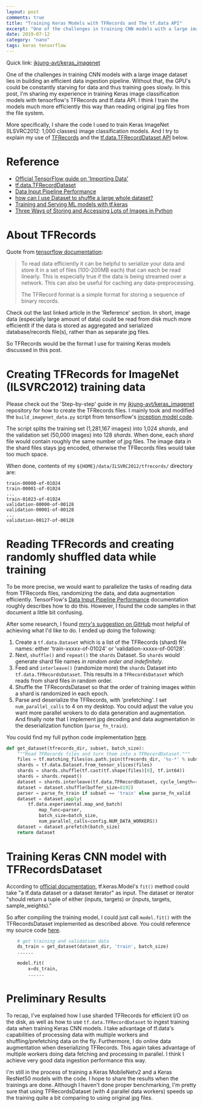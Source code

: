 ```yaml
---
layout: post
comments: true
title: "Training Keras Models with TFRecords and The tf.data API"
excerpt: "One of the challenges in training CNN models with a large image dataset lies in building an efficient data ingestion pipeline.  Without that, the GPU's could be constantly starving for data and thus training goes slowly.  In this post, I'm sharing my experience in training Keras image classification models with tensorflow's TFRecords and tf.data API.  I think I train the models much more efficiently this way than reading original jpg files from the file system."
date: 2019-07-12
category: "nano"
tags: keras tensorflow
---
```


Quick link: [jkjung-avt/keras_imagenet](https://github.com/jkjung-avt/keras_imagenet)

One of the challenges in training CNN models with a large image dataset lies in building an efficient data ingestion pipeline.  Without that, the GPU's could be constantly starving for data and thus training goes slowly.  In this post, I'm sharing my experience in training Keras image classification models with tensorflow's TFRecords and tf.data API.  I think I train the models much more efficiently this way than reading original jpg files from the file system.

More specifically, I share the code I used to train Keras ImageNet (ILSVRC2012: 1,000 classes) image classification models.  And I try to explain my use of [TFRecords](https://www.tensorflow.org/tutorials/load_data/tf_records) and the [tf.data.TFRecordDataset API](https://www.tensorflow.org/api_docs/python/tf/data/TFRecordDataset) below.

# Reference

* [Official TensorFlow guide on 'Importing Data'](https://www.tensorflow.org/guide/datasets)
* [tf.data.TFRecordDataset](https://www.tensorflow.org/api_docs/python/tf/data/TFRecordDataset)
* [Data Input Pipeline Performance](https://www.tensorflow.org/guide/performance/datasets)
* [how can I use Dataset to shuffle a large whole dataset?](https://github.com/tensorflow/tensorflow/issues/14857#issuecomment-347261151)
* [Training and Serving ML models with tf.keras](https://medium.com/tensorflow/training-and-serving-ml-models-with-tf-keras-fd975cc0fa27)
* [Three Ways of Storing and Accessing Lots of Images in Python](https://realpython.com/storing-images-in-python/)

# About TFRecords

   Quote from [tensorflow documentation](https://www.tensorflow.org/tutorials/load_data/tf_records):

   > To read data efficiently it can be helpful to serialize your data and store it in a set of files (100-200MB each) that can each be read linearly. This is especially true if the data is being streamed over a network. This can also be useful for caching any data-preprocessing.
   >
   > The TFRecord format is a simple format for storing a sequence of binary records.

   Check out the last linked article in the 'Reference' section.  In short, image data (especially large amount of data) could be read from disk much more efficientlt if the data is stored as aggregated and serialized database/records file(s), rather than as separate jpg files.

   So TFRecords would be the format I use for training Keras models discussed in this post.

# Creating TFRecords for ImageNet (ILSVRC2012) training data

   Please check out the 'Step-by-step' guide in my [jkjung-avt/keras_imagenet](https://github.com/jkjung-avt/keras_imagenet) repository for how to create the TFRecords files.  I mainly took and modified the `build_imagenet_data.py` script from tensorflow's [inception model code](https://github.com/tensorflow/models/tree/master/research/inception/inception/data).

   The script splits the training set (1,281,167 images) into 1,024 *shards*, and the validation set (50,000 images) into 128 *shards*.  When done, each *shard* file would contain roughly the same number of jpg files.  The image data in the shard files stays jpg encoded, otherwise the TFRecords files would take too much space.

   When done, contents of my `${HOME}/data/ILSVRC2012/tfrecords/` directory are:

   ```
   train-00000-of-01024
   train-00001-of-01024
   ...
   train-01023-of-01024
   validation-00000-of-00128
   validation-00001-of-00128
   ...
   validation-00127-of-00128
   ```

# Reading TFRecords and creating randomly shuffled data while training

   To be more precise, we would want to parallelize the tasks of reading data from TFRecords files, randomizing the data, and data augmentation efficiently.  TensorFlow's [Data Input Pipeline Performance](https://www.tensorflow.org/guide/performance/datasets#input_pipeline_structure) documentation roughly describes how to do this.  However, I found the code samples in that document a little bit confusing.

   After some research, I found [mrry's suggestion on GitHub](https://github.com/tensorflow/tensorflow/issues/14857) most helpful of achieving what I'd like to do.  I ended up doing the following:

   1. Create a `tf.data.Dataset` which is a list of the TFRecords (shard) file names: either 'train-xxxxx-of-01024' or 'validation-xxxxx-of-00128'.
   2. Next, `shuffle()` and `repeat()` the `shards` Dataset.  So `shards` would generate shard file names *in random order and indefinitely*.
   3. Feed and `interleave()` (randomize more) the `shards` Dataset into `tf.data.TFRecordsDataset`.  This results in a `TFRecordsDataset` which reads from shard files in random order.
   4. Shuffle the TFRecordsDataset so that the order of training images within a shard is randomized in each epoch.
   5. Parse and deserialize the TFRecords, with 'prefetching'.  I set `num_parallel_calls` to 4 on my desktop.  You could adjust the value you want more parallel wrokers to do data generation and augmentation.  And finally note that I implement jpg decoding and data augmentation in the deserialization function (`parse_fn_train`).

   You could find my full python code implementation [here](https://github.com/jkjung-avt/keras_imagenet/blob/master/utils/dataset.py#L119).

   ```python
   def get_dataset(tfrecords_dir, subset, batch_size):
       """Read TFRecords files and turn them into a TFRecordDataset."""
       files = tf.matching_files(os.path.join(tfrecords_dir, '%s-*' % subset))
       shards = tf.data.Dataset.from_tensor_slices(files)
       shards = shards.shuffle(tf.cast(tf.shape(files)[0], tf.int64))
       shards = shards.repeat()
       dataset = shards.interleave(tf.data.TFRecordDataset, cycle_length=4)
       dataset = dataset.shuffle(buffer_size=8192)
       parser = parse_fn_train if subset == 'train' else parse_fn_valid
       dataset = dataset.apply(
           tf.data.experimental.map_and_batch(
               map_func=parser,
               batch_size=batch_size,
               num_parallel_calls=config.NUM_DATA_WORKERS))
       dataset = dataset.prefetch(batch_size)
       return dataset
   ```

# Training Keras CNN model with TFRecordsDataset

   According to [official documentation](https://www.tensorflow.org/api_docs/python/tf/keras/Model#fit), tf.keras.Model's `fit()` method could take "a tf.data dataset or a dataset iterator" as input.  The dataset or iterator "should return a tuple of either (inputs, targets) or (inputs, targets, sample_weights)."

   So after compiling the training model, I could just call `model.fit()` with the TFRecordsDataset implemented as described above.  You could reference my source code [here](https://github.com/jkjung-avt/keras_imagenet/blob/master/train.py#L88).

   ```python
       # get training and validation data
       ds_train = get_dataset(dataset_dir, 'train', batch_size)
       ......

       model.fit(
           x=ds_train,
           ......
   ```

# Preliminary Results

   To recap, I've explained how I use sharded TFRecords for efficient I/O on the disk, as well as how to use `tf.data.TFRecordDataset` to ingest training data when training Keras CNN models.  I take advantage of tf.data's capabilities of processing data with multiple workers and shuffling/prefetching data on the fly.  Furthermore, I do online data augmentation when deserializing TFRecords.  This again takes advantage of multiple workers doing data fetching and processing in parallel.  I think I achieve very good data ingestion performance this way.

   I'm still in the process of training a Keras MobileNetv2 and a Keras ResNet50 models with the code.  I hope to share the results when the trainings are done.  Although I haven't done proper benchmarking, I'm pretty sure that using TFRecordsDataset (with 4 parallel data workers) speeds up the training quite a bit comparing to using original jpg files.
